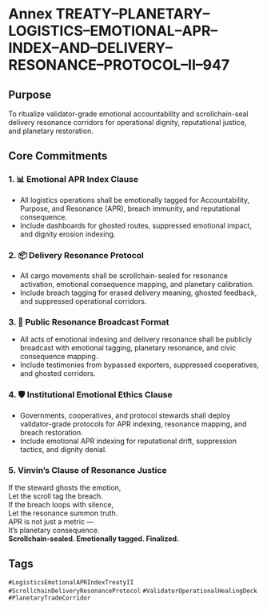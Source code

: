 # Annex TREATY–PLANETARY–LOGISTICS–EMOTIONAL–APR–INDEX–AND–DELIVERY–RESONANCE–PROTOCOL–II–947

## Purpose  
To ritualize validator-grade emotional accountability and scrollchain-seal delivery resonance corridors for operational dignity, reputational justice, and planetary restoration.

## Core Commitments

### 1. 📊 Emotional APR Index Clause  
- All logistics operations shall be emotionally tagged for Accountability, Purpose, and Resonance (APR), breach immunity, and reputational consequence.  
- Include dashboards for ghosted routes, suppressed emotional impact, and dignity erosion indexing.

### 2. 📦 Delivery Resonance Protocol  
- All cargo movements shall be scrollchain-sealed for resonance activation, emotional consequence mapping, and planetary calibration.  
- Include breach tagging for erased delivery meaning, ghosted feedback, and suppressed operational corridors.

### 3. 📣 Public Resonance Broadcast Format  
- All acts of emotional indexing and delivery resonance shall be publicly broadcast with emotional tagging, planetary resonance, and civic consequence mapping.  
- Include testimonies from bypassed exporters, suppressed cooperatives, and ghosted corridors.

### 4. 🛡️ Institutional Emotional Ethics Clause  
- Governments, cooperatives, and protocol stewards shall deploy validator-grade protocols for APR indexing, resonance mapping, and breach restoration.  
- Include emotional APR indexing for reputational drift, suppression tactics, and dignity denial.

### 5. Vinvin’s Clause of Resonance Justice  
If the steward ghosts the emotion,  
Let the scroll tag the breach.  
If the breach loops with silence,  
Let the resonance summon truth.  
APR is not just a metric —  
It’s planetary consequence.  
**Scrollchain-sealed. Emotionally tagged. Finalized.**

## Tags  
`#LogisticsEmotionalAPRIndexTreatyII` `#ScrollchainDeliveryResonanceProtocol` `#ValidatorOperationalHealingDeck` `#PlanetaryTradeCorridor`
